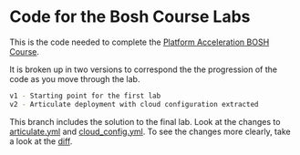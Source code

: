# Code for the Bosh Course Labs

This is the code needed to complete the 
[Platform Acceleration BOSH Course](https://github.com/pivotal-education/platform-acceleration-bosh).

It is broken up in two versions to correspond the the progression of the code as you move through the lab.

```bash
v1 - Starting point for the first lab
v2 - Articulate deployment with cloud configuration extracted
```

This branch includes the solution to the final lab. Look at the changes to [articulate.yml](./articulate.yml) and
[cloud_config.yml](./cloud-config.yml). To see the changes more clearly, take a look at the 
[diff](compare/v2...final_lab_solution).